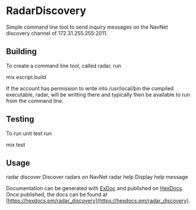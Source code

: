 # RadarDiscovery

Simple command line tool to send inquiry messages on the NavNet discovery channel of 172.31.255.255:2011.

## Building 

To create a command line tool, called radar, run

mix escript.build

If the account has permission to write into /usr/local/bin the compiled executable, radar, will be writting there and typically then be available to run from the command line.


## Testing
To run unit test run

mix test


## Usage
radar discover    Discover radars on NavNet
radar help        Display help message


Documentation can be generated with [ExDoc](https://github.com/elixir-lang/ex_doc)
and published on [HexDocs](https://hexdocs.pm). Once published, the docs can
be found at [https://hexdocs.pm/radar_discovery](https://hexdocs.pm/radar_discovery).

